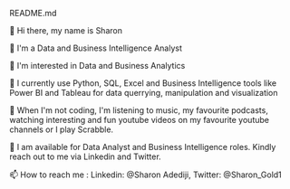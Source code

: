 README.md

👋 Hi there, my name is Sharon

👋 I'm a Data and Business Intelligence Analyst

👀 I'm interested in Data and Business Analytics

🌱 I currently use Python, SQL, Excel and Business Intelligence tools like Power BI and Tableau for data querrying, manipulation and visualization

🎥 When I'm not coding, I'm listening to music, my favourite podcasts, watching interesting and fun youtube videos on my favourite youtube channels or I play Scrabble. 

💞️ I am available for Data Analyst and Business Intelligence roles. Kindly reach out to me via Linkedin and Twitter.

📫 How to reach me : Linkedin: @Sharon Adediji, Twitter: @Sharon_Gold1
